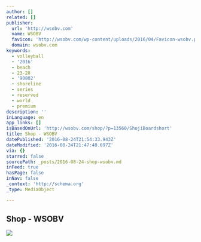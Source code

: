 ```yaml
---
author: []
related: []
publisher:
  url: 'http://wsobv.com'
  name: WSOBV
  favicon: 'http://wsobv.com/wp-content/uploads/2016/04/Favicon-wsobv.png'
  domain: wsobv.com
keywords:
  - volleyball
  - '2016'
  - beach
  - 23-28
  - '90802'
  - shoreline
  - series
  - reserved
  - world
  - premium
description: ''
inLanguage: en
app_links: []
isBasedOnUrl: 'http://wsobv.com/shop/?p=13560/ShojiBoardshort'
title: Shop - WSOBV
datePublished: '2016-08-24T21:54:33.943Z'
dateModified: '2016-08-24T21:47:40.697Z'
via: {}
starred: false
sourcePath: _posts/2016-08-24-shop-wsobv.md
inFeed: true
hasPage: false
inNav: false
_context: 'http://schema.org'
_type: MediaObject

---
```

<article style=""><h1>Shop - WSOBV</h1><img src="http://wsobv.com/wp-content/uploads/2016/05/Store-Header1.jpg" /></article>